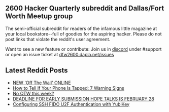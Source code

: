 ## 2600 Hacker Quarterly subreddit and Dallas/Fort Worth Meetup group
The semi-official subreddit for readers of the infamous little magazine at your local bookstore--full of goodies for the aspiring hacker. Please do not post links that violate the reddit's user agreement.

Want to see a new feature or contribute: 
Join us in [discord](https://dfw2600.dapla.net/chat) under #support or open an issue ticket at [dfw2600.dapla.net/issues](https://dfw2600.dapla.net/issues)

## Latest Reddit Posts
<!-- BLOG-POST-LIST:START -->
- [NEW 'Off The Wall' ONLINE](https://2600.com/wall/22-02-2022)
- [How to Tell If Your Phone Is Tapped: 7 Warning Signs](https://www.reddit.com/r/2600/comments/szpio8/how_to_tell_if_your_phone_is_tapped_7_warning/)
- [No OTW this week?](https://www.reddit.com/r/2600/comments/szla4v/no_otw_this_week/)
- [DEADLINE FOR EARLY SUBMISSION HOPE TALKS IS FEBRUARY 28](https://2600.com/content/deadline-early-submission-hope-talks-february-28)
- [Configuring SSH FIDO U2F Authentication with YubiKey](https://www.reddit.com/r/2600/comments/sydezt/configuring_ssh_fido_u2f_authentication_with/)
<!-- BLOG-POST-LIST:END -->
